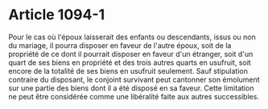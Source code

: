 # Article 1094-1

Pour le cas où l'époux laisserait des enfants ou descendants, issus ou non du mariage, il pourra disposer en faveur de l'autre époux, soit de la propriété de ce dont il pourrait disposer en faveur d'un étranger, soit d'un quart de ses biens en propriété et des trois autres quarts en usufruit, soit encore de la totalité de ses biens en usufruit seulement.   Sauf stipulation contraire du disposant, le conjoint survivant peut cantonner son émolument sur une partie des biens dont il a été disposé en sa faveur. Cette limitation ne peut être considérée comme une libéralité faite aux autres successibles.